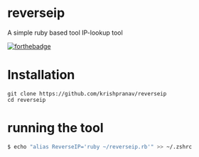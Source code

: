 # reverseip
A simple ruby based tool IP-lookup tool

[![forthebadge](https://forthebadge.com/images/badges/made-with-ruby.svg)](https://forthebadge.com)

# Installation
```
git clone https://github.com/krishpranav/reverseip
cd reverseip
```

# running the tool
```bash
$ echo "alias ReverseIP='ruby ~/reverseip.rb'" >> ~/.zshrc
```
